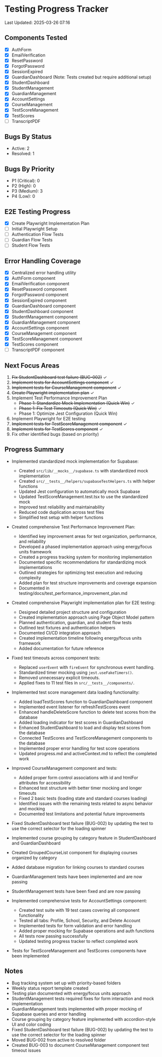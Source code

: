 # Testing Progress Tracker

Last Updated: 2025-03-26 07:16

## Components Tested

- [x] AuthForm
- [x] EmailVerification
- [x] ResetPassword
- [x] ForgotPassword
- [x] SessionExpired
- [x] GuardianDashboard (Note: Tests created but require additional setup)
- [x] StudentDashboard
- [x] StudentManagement
- [x] GuardianManagement
- [x] AccountSettings
- [x] CourseManagement
- [x] TestScoreManagement
- [x] TestScores
- [ ] TranscriptPDF

## Bugs By Status

- Active: 2
- Resolved: 1

## Bugs By Priority

- P1 (Critical): 0
- P2 (High): 0
- P3 (Medium): 3
- P4 (Low): 0

## E2E Testing Progress

- [x] Create Playwright Implementation Plan
- [ ] Initial Playwright Setup
- [ ] Authentication Flow Tests
- [ ] Guardian Flow Tests
- [ ] Student Flow Tests

## Error Handling Coverage

- [x] Centralized error handling utility
- [x] AuthForm component
- [x] EmailVerification component
- [x] ResetPassword component
- [x] ForgotPassword component
- [x] SessionExpired component
- [x] GuardianDashboard component
- [x] StudentDashboard component
- [x] StudentManagement component
- [x] GuardianManagement component
- [x] AccountSettings component
- [x] CourseManagement component
- [x] TestScoreManagement component
- [x] TestScores component
- [ ] TranscriptPDF component

## Next Focus Areas

1. ~~Fix StudentDashboard test failure (BUG-002)~~ ✓
2. ~~Implement tests for AccountSettings component~~ ✓
3. ~~Implement tests for CourseManagement component~~ ✓
4. ~~Create Playwright implementation plan~~ ✓
5. Implement Test Performance Improvement Plan
   - ~~Phase 1: Standardize Mock Implementation (Quick Win)~~ ✓
   - ~~Phase 1: Fix Test Timeouts (Quick Win)~~ ✓
   - Phase 1: Optimize Jest Configuration (Quick Win)
6. Implement Playwright for E2E testing
7. ~~Implement tests for TestScoreManagement component~~ ✓
8. ~~Implement tests for TestScores component~~ ✓
9. Fix other identified bugs (based on priority)

## Progress Summary

- Implemented standardized mock implementation for Supabase:

  - Created `src/lib/__mocks__/supabase.ts` with standardized mock implementation
  - Created `src/__tests__/helpers/supabaseTestHelpers.ts` with helper functions
  - Updated Jest configuration to automatically mock Supabase
  - Updated TestScoreManagement.test.tsx to use the standardized mock
  - Improved test reliability and maintainability
  - Reduced code duplication across test files
  - Simplified test setup with helper functions

- Created comprehensive Test Performance Improvement Plan:

  - Identified key improvement areas for test organization, performance, and reliability
  - Developed a phased implementation approach using energy/focus units framework
  - Created a progress tracking system for monitoring implementation
  - Documented specific recommendations for standardizing mock implementations
  - Outlined strategies for optimizing test execution and reducing complexity
  - Added plan for test structure improvements and coverage expansion
  - Documented in testing/docs/test_performance_improvement_plan.md

- Created comprehensive Playwright implementation plan for E2E testing:

  - Designed detailed project structure and configuration
  - Created implementation approach using Page Object Model pattern
  - Planned authentication, guardian, and student flow tests
  - Outlined test fixtures and authentication helpers
  - Documented CI/CD integration approach
  - Created implementation timeline following energy/focus units framework
  - Added documentation for future reference

- Fixed test timeouts across component tests:

  - Replaced `userEvent` with `fireEvent` for synchronous event handling.
  - Standardized timer mocking using `jest.useFakeTimers()`.
  - Removed unnecessary explicit timeouts.
  - Applied fixes to 11 test files in `src/__tests__/components/`.

- Implemented test score management data loading functionality:

  - Added loadTestScores function to GuardianDashboard component
  - Implemented event listener for refreshTestScores event
  - Enhanced handleDeleteScore function to delete test scores from the database
  - Added loading indicator for test scores in GuardianDashboard
  - Enhanced StudentDashboard to load and display test scores from the database
  - Connected TestScores and TestScoreManagement components to the database
  - Implemented proper error handling for test score operations
  - Updated progress.md and activeContext.md to reflect the completed work

- Improved CourseManagement component and tests:
  - Added proper form control associations with id and htmlFor attributes for accessibility
  - Enhanced test structure with better timer mocking and longer timeouts
  - Fixed 2 basic tests (loading state and standard courses loading)
  - Identified issues with the remaining tests related to async behavior and mocking
  - Documented test limitations and potential future improvements
- Fixed StudentDashboard test failure (BUG-002) by updating the test to use the correct selector for the loading spinner
- Implemented course grouping by category feature in StudentDashboard and GuardianDashboard
- Created GroupedCourseList component for displaying courses organized by category
- Added database migration for linking courses to standard courses
- GuardianManagement tests have been implemented and are now passing
- StudentManagement tests have been fixed and are now passing
- Implemented comprehensive tests for AccountSettings component:
  - Created test suite with 19 test cases covering all component functionality
  - Tested all tabs: Profile, School, Security, and Delete Account
  - Implemented tests for form validation and error handling
  - Added proper mocking for Supabase operations and auth functions
  - All tests now passing successfully
  - Updated testing progress tracker to reflect completed work
- Tests for TestScoreManagement and TestScores components have been implemented

## Notes

- Bug tracking system set up with priority-based folders
- Weekly status report template created
- Testing plan documented with energy/focus units approach
- StudentManagement tests required fixes for form interaction and mock implementation
- GuardianManagement tests implemented with proper mocking of Supabase queries and error handling
- Course grouping by category feature implemented with accordion-style UI and color coding
- Fixed StudentDashboard test failure (BUG-002) by updating the test to use the correct selector for the loading spinner
- Moved BUG-002 from active to resolved folder
- Created BUG-003 to document CourseManagement component test timeout issues
